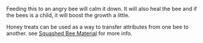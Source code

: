 Feeding this to an angry bee will calm it down. It will also heal the bee and if the bees is a child, it will boost the growth a little.

Honey treats can be used as a way to transfer attributes from one bee to another. see [Squashed Bee Material](squashed-bee-material) for more info.